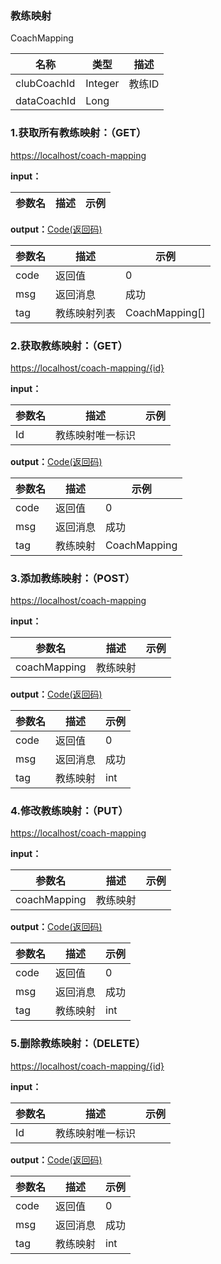### 教练映射 ###
<A NAME="CoachMapping">CoachMapping</A>

名称|类型|描述
-|-|-
clubCoachId         |Integer   |教练ID
dataCoachId         |Long      |

### 1.获取所有教练映射：（GET） ###
[https://localhost/coach-mapping](https://localhost/coach-mapping)

**input：**

参数名 		|描述	|示例
 --------- | ------|------

**output：**<A HREF="#Code">Code(返回码)</A>

参数名 		|描述	|示例
 --------- | ------|------
code 		|返回值	|0
msg			|返回消息|成功
tag         |教练映射列表|CoachMapping[]

### 2.获取教练映射：（GET） ###
[https://localhost/coach-mapping/{id}](https://localhost/coach-mapping/{id})

**input：**

参数名 		|描述	|示例
 --------- | ------|------
Id| 教练映射唯一标识 |   

**output：**<A HREF="#Code">Code(返回码)</A>

参数名 		|描述	|示例
 --------- | ------|------
code 		|返回值	|0
msg			|返回消息|成功
tag         |教练映射|CoachMapping

### 3.添加教练映射：（POST） ###
[https://localhost/coach-mapping](https://localhost/coach-mapping)

**input：**

参数名 		|描述	|示例
 --------- | ------|------
coachMapping| 教练映射 |   

**output：**<A HREF="#Code">Code(返回码)</A>

参数名 		|描述	|示例
 --------- | ------|------
code 		|返回值	|0
msg			|返回消息|成功
tag         |教练映射|int

### 4.修改教练映射：（PUT） ###
[https://localhost/coach-mapping](https://localhost/coach-mapping)

**input：**

参数名 		|描述	|示例
 --------- | ------|------
coachMapping| 教练映射 |   

**output：**<A HREF="#Code">Code(返回码)</A>

参数名 		|描述	|示例
 --------- | ------|------
code 		|返回值	|0
msg			|返回消息|成功
tag         |教练映射|int

### 5.删除教练映射：（DELETE） ###
[https://localhost/coach-mapping/{id}](https://localhost/coach-mapping/{id})

**input：**

参数名 		|描述	|示例
 --------- | ------|------
Id| 教练映射唯一标识 |   

**output：**<A HREF="#Code">Code(返回码)</A>

参数名 		|描述	|示例
 --------- | ------|------
code 		|返回值	|0
msg			|返回消息|成功
tag         |教练映射|int


